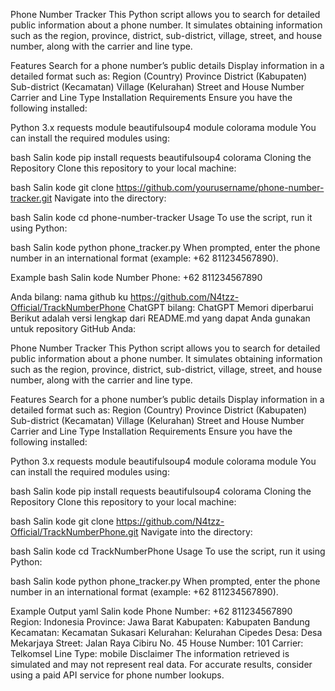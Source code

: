 Phone Number Tracker
This Python script allows you to search for detailed public information about a phone number. It simulates obtaining information such as the region, province, district, sub-district, village, street, and house number, along with the carrier and line type.

Features
Search for a phone number’s public details
Display information in a detailed format such as:
Region (Country)
Province
District (Kabupaten)
Sub-district (Kecamatan)
Village (Kelurahan)
Street and House Number
Carrier and Line Type
Installation
Requirements
Ensure you have the following installed:

Python 3.x
requests module
beautifulsoup4 module
colorama module
You can install the required modules using:

bash
Salin kode
pip install requests beautifulsoup4 colorama
Cloning the Repository
Clone this repository to your local machine:

bash
Salin kode
git clone https://github.com/yourusername/phone-number-tracker.git
Navigate into the directory:

bash
Salin kode
cd phone-number-tracker
Usage
To use the script, run it using Python:

bash
Salin kode
python phone_tracker.py
When prompted, enter the phone number in an international format (example: +62 811234567890).

Example
bash
Salin kode
Number Phone: +62 811234567890





Anda bilang:
nama github ku https://github.com/N4tzz-Official/TrackNumberPhone
ChatGPT bilang:
ChatGPT
Memori diperbarui
Berikut adalah versi lengkap dari README.md yang dapat Anda gunakan untuk repository GitHub Anda:

Phone Number Tracker
This Python script allows you to search for detailed public information about a phone number. It simulates obtaining information such as the region, province, district, sub-district, village, street, and house number, along with the carrier and line type.

Features
Search for a phone number’s public details
Display information in a detailed format such as:
Region (Country)
Province
District (Kabupaten)
Sub-district (Kecamatan)
Village (Kelurahan)
Street and House Number
Carrier and Line Type
Installation
Requirements
Ensure you have the following installed:

Python 3.x
requests module
beautifulsoup4 module
colorama module
You can install the required modules using:

bash
Salin kode
pip install requests beautifulsoup4 colorama
Cloning the Repository
Clone this repository to your local machine:

bash
Salin kode
git clone https://github.com/N4tzz-Official/TrackNumberPhone.git
Navigate into the directory:

bash
Salin kode
cd TrackNumberPhone
Usage
To use the script, run it using Python:

bash
Salin kode
python phone_tracker.py
When prompted, enter the phone number in an international format (example: +62 811234567890).

Example Output
yaml
Salin kode
Phone Number: +62 811234567890
Region: Indonesia
Province: Jawa Barat
Kabupaten: Kabupaten Bandung
Kecamatan: Kecamatan Sukasari
Kelurahan: Kelurahan Cipedes
Desa: Desa Mekarjaya
Street: Jalan Raya Cibiru No. 45
House Number: 101
Carrier: Telkomsel
Line Type: mobile
Disclaimer
The information retrieved is simulated and may not represent real data. For accurate results, consider using a paid API service for phone number lookups.
